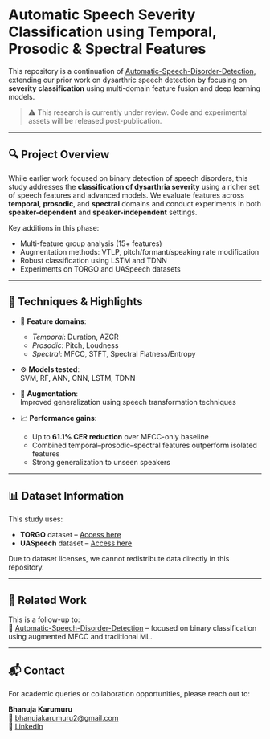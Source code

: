 # Automatic Speech Severity Classification using Temporal, Prosodic & Spectral Features

This repository is a continuation of [Automatic-Speech-Disorder-Detection](https://github.com/Bhanuu01/Automatic-Speech-Disorder-Detection), extending our prior work on dysarthric speech detection by focusing on **severity classification** using multi-domain feature fusion and deep learning models.

> ⚠️ This research is currently under review. Code and experimental assets will be released post-publication.

---

## 🔍 Project Overview

While earlier work focused on binary detection of speech disorders, this study addresses the **classification of dysarthria severity** using a richer set of speech features and advanced models. We evaluate features across **temporal**, **prosodic**, and **spectral** domains and conduct experiments in both **speaker-dependent** and **speaker-independent** settings.

Key additions in this phase:
- Multi-feature group analysis (15+ features)
- Augmentation methods: VTLP, pitch/formant/speaking rate modification
- Robust classification using LSTM and TDNN
- Experiments on TORGO and UASpeech datasets

---

## 🔬 Techniques & Highlights

- 🎯 **Feature domains**:  
  - *Temporal*: Duration, AZCR  
  - *Prosodic*: Pitch, Loudness  
  - *Spectral*: MFCC, STFT, Spectral Flatness/Entropy

- ⚙️ **Models tested**:  
  SVM, RF, ANN, CNN, LSTM, TDNN

- 🔁 **Augmentation**:  
  Improved generalization using speech transformation techniques

- 📈 **Performance gains**:  
  - Up to **61.1% CER reduction** over MFCC-only baseline  
  - Combined temporal–prosodic–spectral features outperform isolated features  
  - Strong generalization to unseen speakers

---

## 📊 Dataset Information

This study uses:
- **TORGO** dataset – [Access here](https://www.cs.toronto.edu/~complingweb/data/TORGO/torgo.html)
- **UASpeech** dataset – [Access here](http://www.isle.illinois.edu/sst/data/UASpeech/)

Due to dataset licenses, we cannot redistribute data directly in this repository.

---

## 📂 Related Work

This is a follow-up to:  
🔗 [Automatic-Speech-Disorder-Detection](https://github.com/Bhanuu01/Automatic-Speech-Disorder-Detection) – focused on binary classification using augmented MFCC and traditional ML.

---

## 📬 Contact

For academic queries or collaboration opportunities, please reach out to:

**Bhanuja Karumuru**  
📧 bhanujakarumuru2@gmail.com  
🔗 [LinkedIn](https://www.linkedin.com/in/bhanujakarumuru)
